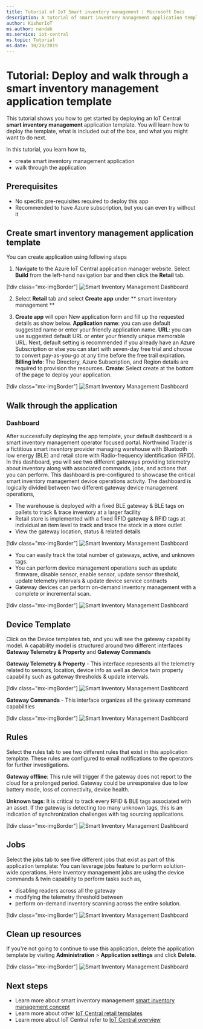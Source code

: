 ```yaml
---
title: Tutorial of IoT Smart inventory management | Microsoft Docs
description: A tutorial of smart inventory management application template for IoT Central
author: KishorIoT
ms.author: nandab
ms.service: iot-central
ms.topic: Tutorial
ms.date: 10/20/2019
---
```


# Tutorial: Deploy and walk through a smart inventory management application template

This tutorial shows you how to get started by deploying an IoT Central **smart inventory management** application template. You will learn how to deploy the template, what is included out of the box, and what you might want to do next.

In this tutorial, you learn how to, 
* create smart inventory management application 
* walk through the application 

## Prerequisites
* No specific pre-requisites required to deploy this app
* Recommended to have Azure subscription, but you can even try without it

## Create smart inventory management application template

You can create application using following steps
1. Navigate to the Azure IoT Central application manager website. Select **Build** from the left-hand navigation bar and then click the **Retail** tab.

[!div class="mx-imgBorder"]
![Smart Inventory Management Dashboard](./media/tutorial-iot-central-smart-inventory-management/IoTC_Retail_Homepage.png)

2. Select **Retail** tab and select **Create app** under ** smart inventory management **

3. **Create app** will open New application form and fill up the requested details as show below.
   **Application name**: you can use default suggested name or enter your friendly application name.
   **URL**: you can use suggested default URL or enter your friendly unique memorable URL. Next, default setting is recommended if you already have an Azure Subscription or else you can start with seven-day free trial and choose to convert pay-as-you-go at any time before the free trail expiration.
   **Billing Info**: The Directory, Azure Subscription, and Region details are required to provision the resources.
   **Create**: Select create at the bottom of the page to deploy your application.

[!div class="mx-imgBorder"]
![Smart Inventory Management Dashboard](./media/tutorial-iot-central-smart-inventory-management/smart_inventory_management_app_create.png)

## Walk through the application 

### Dashboard 
After successfully deploying the app template, your default dashboard is a smart inventory management operator focused portal. Northwind Trader is a fictitious smart inventory provider managing warehouse with Bluetooth low energy (BLE) and retail store with Radio-frequency identification (RFID). In this dashboard, you will see two different gateways providing telemetry about inventory along with associated commands, jobs, and actions that you can perform. 
This dashboard is pre-configured to showcase the critical smart inventory management device operations activity.
The dashboard is logically divided between two different gateway device management operations, 
   * The warehouse is deployed with a fixed BLE gateway & BLE tags on pallets to track & trace inventory at a larger facility
   * Retail store is implemented with a fixed RFID gateway & RFID tags at individual an item level to track and trace the stock in a store outlet
   * View the gateway location, status & related details 

[!div class="mx-imgBorder"]
![Smart Inventory Management Dashboard](./media/tutorial-iot-central-smart-inventory-management/smart_inventory_management_dashboard1.png)

   * You can easily track the total number of gateways, active, and unknown tags.
   * You can perform device management operations such as update firmware, disable sensor, enable sensor, update sensor threshold, update telemetry intervals & update device service contracts
   * Gateway devices can perform on-demand inventory management with a complete or incremental scan.

[!div class="mx-imgBorder"]
![Smart Inventory Management Dashboard](./media/tutorial-iot-central-smart-inventory-management/smart_inventory_management_dashboard2.png)

## Device Template
Click on the Device templates tab, and you will see the gateway capability model. A capability model is structured around two different interfaces **Gateway Telemetry & Property** and **Gateway Commands**

**Gateway Telemetry & Property** - This interface represents all the telemetry related to sensors, location, device info as well as device twin property capability such as gateway thresholds & update intervals.

[!div class="mx-imgBorder"]
![Smart Inventory Management Dashboard](./media/tutorial-iot-central-smart-inventory-management/smart_inventory_management_devicetemplate1.png)


**Gateway Commands** - This interface organizes all the gateway command capabilities

[!div class="mx-imgBorder"]
![Smart Inventory Management Dashboard](./media/tutorial-iot-central-smart-inventory-management/smart_inventory_management_devicetemplate2.png)

## Rules
Select the rules tab to see two different rules that exist in this application template. These rules are configured to email notifications to the operators for further investigations.

**Gateway offline**: This rule will trigger if the gateway does not report to the cloud for a prolonged period. Gateway could be unresponsive due to low battery mode, loss of connectivity, device health.

**Unknown tags**: It is critical to track every RFID & BLE tags associated with an asset. If the gateway is detecting too many unknown tags, this is an indication of synchronization challenges with tag sourcing applications.

[!div class="mx-imgBorder"]
![Smart Inventory Management Dashboard](./media/tutorial-iot-central-smart-inventory-management/smart_inventory_management_rules.png)

## Jobs
Select the jobs tab to see five different jobs that exist as part of this application template:
You can leverage jobs feature to perform solution-wide operations. Here inventory management jobs are using the device commands & twin capability to perform tasks such as,
   * disabling readers across all the gateway
   * modifying the telemetry threshold between 
   * perform on-demand inventory scanning across the entire solution.

[!div class="mx-imgBorder"]
![Smart Inventory Management Dashboard](./media/tutorial-iot-central-smart-inventory-management/smart_inventory_management_jobs.png)

## Clean up resources

If you're not going to continue to use this application, delete the application template by visiting **Administration** > **Application settings** and click **Delete**.

[!div class="mx-imgBorder"]
![Smart Inventory Management Dashboard](./media/tutorial-iot-central-smart-inventory-management/smart_inventory_management_cleanup.png)

## Next steps
* Learn more about smart inventory management [smart inventory management concept](./architecture-smart-inventory-management-pnp.md)
* Learn more about other [IoT Central retail templates](./overview-iot-central-retail-pnp)
* Learn more about IoT Central refer to [IoT Central overview](../core/overview-iot-central-pnp.md)